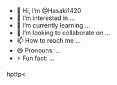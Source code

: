- 👋 Hi, I’m @Hasaki1420
- 👀 I’m interested in ...
- 🌱 I’m currently learning ...
- 💞️ I’m looking to collaborate on ...
- 📫 How to reach me ...
- 😄 Pronouns: ...
- ⚡ Fun fact: ...

<!---
Hasaki1420/Hasaki1420 is a ✨ special ✨ repository because its `README.md` (this file) appears on your GitHub profile.
You can click the Preview link to take a look at your changes.
--->hpttp<
